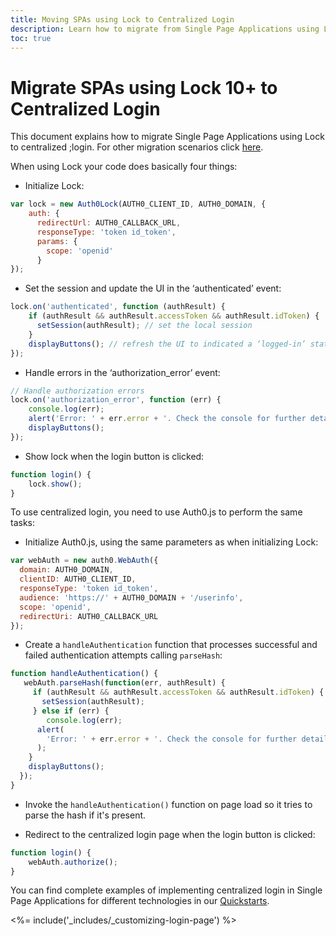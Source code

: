 ```yaml
---
title: Moving SPAs using Lock to Centralized Login 
description: Learn how to migrate from Single Page Applications using Lock to Centralized Login
toc: true
---
```


# Migrate SPAs using Lock 10+ to Centralized Login

This document explains how to migrate Single Page Applications using Lock to centralized ;login. For other migration scenarios click [here](/articles/guides/login/migration-embedded-centralized).

When using Lock your code does basically four things:

- Initialize Lock:

```js
var lock = new Auth0Lock(AUTH0_CLIENT_ID, AUTH0_DOMAIN, {
    auth: {
      redirectUrl: AUTH0_CALLBACK_URL,
      responseType: 'token id_token',
      params: {
        scope: 'openid'
      }
});
```

- Set the session and update the UI in the ‘authenticated’ event:
 
```js
lock.on('authenticated', function (authResult) {
    if (authResult && authResult.accessToken && authResult.idToken) {
      setSession(authResult); // set the local session
    }
    displayButtons(); // refresh the UI to indicated a ‘logged-in’ state.
});
```

- Handle errors in the ‘authorization_error’ event:

```js
// Handle authorization errors
lock.on('authorization_error', function (err) {
    console.log(err);
    alert('Error: ' + err.error + '. Check the console for further details.');
    displayButtons();
});
```

- Show lock when the login button is clicked:

```js
function login() {
    lock.show();
}
```

To use centralized login, you need to use Auth0.js to perform the same tasks:

- Initialize Auth0.js, using the same parameters as when initializing Lock:

```js
var webAuth = new auth0.WebAuth({
  domain: AUTH0_DOMAIN,
  clientID: AUTH0_CLIENT_ID,
  responseType: 'token id_token',
  audience: 'https://' + AUTH0_DOMAIN + '/userinfo',
  scope: 'openid',
  redirectUri: AUTH0_CALLBACK_URL
});
```

- Create a `handleAuthentication` function that processes successful and failed authentication attempts calling `parseHash`:

```js
function handleAuthentication() {
   webAuth.parseHash(function(err, authResult) {
     if (authResult && authResult.accessToken && authResult.idToken) {
       setSession(authResult);
     } else if (err) {
        console.log(err);
      alert(
        'Error: ' + err.error + '. Check the console for further details.'
      );
    }
    displayButtons();
  });
}
```

- Invoke the `handleAuthentication()` function on page load so it tries to parse the hash if it's present.

- Redirect to the centralized login page when the login button is clicked:

```js
function login() {
    webAuth.authorize();
}
```

You can find complete examples of implementing centralized login in Single Page Applications for different technologies in our [Quickstarts](/quickstart/spa).

<%= include('_includes/_customizing-login-page') %>

